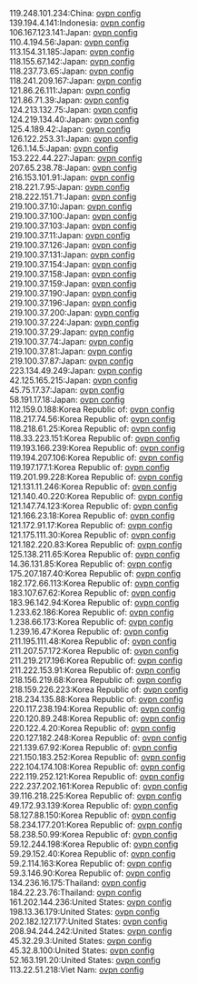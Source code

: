 119.248.101.234:China: [ovpn config](vpn/119_248_101_234.ovpn)  
139.194.4.141:Indonesia: [ovpn config](vpn/139_194_4_141.ovpn)  
106.167.123.141:Japan: [ovpn config](vpn/106_167_123_141.ovpn)  
110.4.194.56:Japan: [ovpn config](vpn/110_4_194_56.ovpn)  
113.154.31.185:Japan: [ovpn config](vpn/113_154_31_185.ovpn)  
118.155.67.142:Japan: [ovpn config](vpn/118_155_67_142.ovpn)  
118.237.73.65:Japan: [ovpn config](vpn/118_237_73_65.ovpn)  
118.241.209.167:Japan: [ovpn config](vpn/118_241_209_167.ovpn)  
121.86.26.111:Japan: [ovpn config](vpn/121_86_26_111.ovpn)  
121.86.71.39:Japan: [ovpn config](vpn/121_86_71_39.ovpn)  
124.213.132.75:Japan: [ovpn config](vpn/124_213_132_75.ovpn)  
124.219.134.40:Japan: [ovpn config](vpn/124_219_134_40.ovpn)  
125.4.189.42:Japan: [ovpn config](vpn/125_4_189_42.ovpn)  
126.122.253.31:Japan: [ovpn config](vpn/126_122_253_31.ovpn)  
126.1.14.5:Japan: [ovpn config](vpn/126_1_14_5.ovpn)  
153.222.44.227:Japan: [ovpn config](vpn/153_222_44_227.ovpn)  
207.65.238.78:Japan: [ovpn config](vpn/207_65_238_78.ovpn)  
216.153.101.91:Japan: [ovpn config](vpn/216_153_101_91.ovpn)  
218.221.7.95:Japan: [ovpn config](vpn/218_221_7_95.ovpn)  
218.222.151.71:Japan: [ovpn config](vpn/218_222_151_71.ovpn)  
219.100.37.10:Japan: [ovpn config](vpn/219_100_37_10.ovpn)  
219.100.37.100:Japan: [ovpn config](vpn/219_100_37_100.ovpn)  
219.100.37.103:Japan: [ovpn config](vpn/219_100_37_103.ovpn)  
219.100.37.11:Japan: [ovpn config](vpn/219_100_37_11.ovpn)  
219.100.37.126:Japan: [ovpn config](vpn/219_100_37_126.ovpn)  
219.100.37.131:Japan: [ovpn config](vpn/219_100_37_131.ovpn)  
219.100.37.154:Japan: [ovpn config](vpn/219_100_37_154.ovpn)  
219.100.37.158:Japan: [ovpn config](vpn/219_100_37_158.ovpn)  
219.100.37.159:Japan: [ovpn config](vpn/219_100_37_159.ovpn)  
219.100.37.190:Japan: [ovpn config](vpn/219_100_37_190.ovpn)  
219.100.37.196:Japan: [ovpn config](vpn/219_100_37_196.ovpn)  
219.100.37.200:Japan: [ovpn config](vpn/219_100_37_200.ovpn)  
219.100.37.224:Japan: [ovpn config](vpn/219_100_37_224.ovpn)  
219.100.37.29:Japan: [ovpn config](vpn/219_100_37_29.ovpn)  
219.100.37.74:Japan: [ovpn config](vpn/219_100_37_74.ovpn)  
219.100.37.81:Japan: [ovpn config](vpn/219_100_37_81.ovpn)  
219.100.37.87:Japan: [ovpn config](vpn/219_100_37_87.ovpn)  
223.134.49.249:Japan: [ovpn config](vpn/223_134_49_249.ovpn)  
42.125.165.215:Japan: [ovpn config](vpn/42_125_165_215.ovpn)  
45.75.17.37:Japan: [ovpn config](vpn/45_75_17_37.ovpn)  
58.191.17.18:Japan: [ovpn config](vpn/58_191_17_18.ovpn)  
112.159.0.188:Korea Republic of: [ovpn config](vpn/112_159_0_188.ovpn)  
118.217.74.56:Korea Republic of: [ovpn config](vpn/118_217_74_56.ovpn)  
118.218.61.25:Korea Republic of: [ovpn config](vpn/118_218_61_25.ovpn)  
118.33.223.151:Korea Republic of: [ovpn config](vpn/118_33_223_151.ovpn)  
119.193.166.239:Korea Republic of: [ovpn config](vpn/119_193_166_239.ovpn)  
119.194.207.106:Korea Republic of: [ovpn config](vpn/119_194_207_106.ovpn)  
119.197.177.1:Korea Republic of: [ovpn config](vpn/119_197_177_1.ovpn)  
119.201.99.228:Korea Republic of: [ovpn config](vpn/119_201_99_228.ovpn)  
121.131.11.246:Korea Republic of: [ovpn config](vpn/121_131_11_246.ovpn)  
121.140.40.220:Korea Republic of: [ovpn config](vpn/121_140_40_220.ovpn)  
121.147.74.123:Korea Republic of: [ovpn config](vpn/121_147_74_123.ovpn)  
121.166.23.18:Korea Republic of: [ovpn config](vpn/121_166_23_18.ovpn)  
121.172.91.17:Korea Republic of: [ovpn config](vpn/121_172_91_17.ovpn)  
121.175.111.30:Korea Republic of: [ovpn config](vpn/121_175_111_30.ovpn)  
121.182.220.83:Korea Republic of: [ovpn config](vpn/121_182_220_83.ovpn)  
125.138.211.65:Korea Republic of: [ovpn config](vpn/125_138_211_65.ovpn)  
14.36.131.85:Korea Republic of: [ovpn config](vpn/14_36_131_85.ovpn)  
175.207.187.40:Korea Republic of: [ovpn config](vpn/175_207_187_40.ovpn)  
182.172.66.113:Korea Republic of: [ovpn config](vpn/182_172_66_113.ovpn)  
183.107.67.62:Korea Republic of: [ovpn config](vpn/183_107_67_62.ovpn)  
183.96.142.94:Korea Republic of: [ovpn config](vpn/183_96_142_94.ovpn)  
1.233.62.186:Korea Republic of: [ovpn config](vpn/1_233_62_186.ovpn)  
1.238.66.173:Korea Republic of: [ovpn config](vpn/1_238_66_173.ovpn)  
1.239.16.47:Korea Republic of: [ovpn config](vpn/1_239_16_47.ovpn)  
211.195.111.48:Korea Republic of: [ovpn config](vpn/211_195_111_48.ovpn)  
211.207.57.172:Korea Republic of: [ovpn config](vpn/211_207_57_172.ovpn)  
211.219.217.196:Korea Republic of: [ovpn config](vpn/211_219_217_196.ovpn)  
211.222.153.91:Korea Republic of: [ovpn config](vpn/211_222_153_91.ovpn)  
218.156.219.68:Korea Republic of: [ovpn config](vpn/218_156_219_68.ovpn)  
218.159.226.223:Korea Republic of: [ovpn config](vpn/218_159_226_223.ovpn)  
218.234.135.88:Korea Republic of: [ovpn config](vpn/218_234_135_88.ovpn)  
220.117.238.194:Korea Republic of: [ovpn config](vpn/220_117_238_194.ovpn)  
220.120.89.248:Korea Republic of: [ovpn config](vpn/220_120_89_248.ovpn)  
220.122.4.20:Korea Republic of: [ovpn config](vpn/220_122_4_20.ovpn)  
220.127.182.248:Korea Republic of: [ovpn config](vpn/220_127_182_248.ovpn)  
221.139.67.92:Korea Republic of: [ovpn config](vpn/221_139_67_92.ovpn)  
221.150.183.252:Korea Republic of: [ovpn config](vpn/221_150_183_252.ovpn)  
222.104.174.108:Korea Republic of: [ovpn config](vpn/222_104_174_108.ovpn)  
222.119.252.121:Korea Republic of: [ovpn config](vpn/222_119_252_121.ovpn)  
222.237.202.161:Korea Republic of: [ovpn config](vpn/222_237_202_161.ovpn)  
39.116.218.225:Korea Republic of: [ovpn config](vpn/39_116_218_225.ovpn)  
49.172.93.139:Korea Republic of: [ovpn config](vpn/49_172_93_139.ovpn)  
58.127.88.150:Korea Republic of: [ovpn config](vpn/58_127_88_150.ovpn)  
58.234.177.201:Korea Republic of: [ovpn config](vpn/58_234_177_201.ovpn)  
58.238.50.99:Korea Republic of: [ovpn config](vpn/58_238_50_99.ovpn)  
59.12.244.198:Korea Republic of: [ovpn config](vpn/59_12_244_198.ovpn)  
59.29.152.40:Korea Republic of: [ovpn config](vpn/59_29_152_40.ovpn)  
59.2.114.163:Korea Republic of: [ovpn config](vpn/59_2_114_163.ovpn)  
59.3.146.90:Korea Republic of: [ovpn config](vpn/59_3_146_90.ovpn)  
134.236.16.175:Thailand: [ovpn config](vpn/134_236_16_175.ovpn)  
184.22.23.76:Thailand: [ovpn config](vpn/184_22_23_76.ovpn)  
161.202.144.236:United States: [ovpn config](vpn/161_202_144_236.ovpn)  
198.13.36.179:United States: [ovpn config](vpn/198_13_36_179.ovpn)  
202.182.127.177:United States: [ovpn config](vpn/202_182_127_177.ovpn)  
208.94.244.242:United States: [ovpn config](vpn/208_94_244_242.ovpn)  
45.32.29.3:United States: [ovpn config](vpn/45_32_29_3.ovpn)  
45.32.8.100:United States: [ovpn config](vpn/45_32_8_100.ovpn)  
52.163.191.20:United States: [ovpn config](vpn/52_163_191_20.ovpn)  
113.22.51.218:Viet Nam: [ovpn config](vpn/113_22_51_218.ovpn)  
